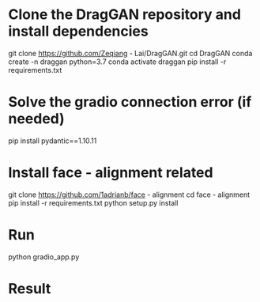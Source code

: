 # Clone the DragGAN repository and install dependencies
git clone https://github.com/Zeqiang - Lai/DragGAN.git
cd DragGAN
conda create -n draggan python=3.7
conda activate draggan
pip install -r requirements.txt

# Solve the gradio connection error (if needed)
pip install pydantic==1.10.11

# Install face - alignment related
git clone https://github.com/1adrianb/face - alignment
cd face - alignment
pip install -r requirements.txt
python setup.py install

# Run
python gradio_app.py
# Result
